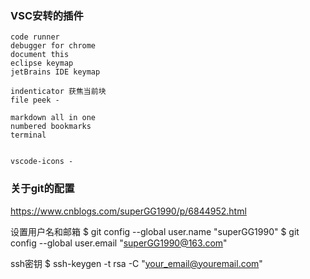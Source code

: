 ### VSC安转的插件
    code runner
    debugger for chrome 
    document this
    eclipse keymap
    jetBrains IDE keymap

    indenticator 获焦当前块
    file peek -

    markdown all in one
    numbered bookmarks
    terminal

    
    vscode-icons -



### 关于git的配置

https://www.cnblogs.com/superGG1990/p/6844952.html

设置用户名和邮箱
$ git config --global user.name "superGG1990"
$ git config --global user.email "superGG1990@163.com"

ssh密钥
$ ssh-keygen -t rsa -C "your_email@youremail.com"



